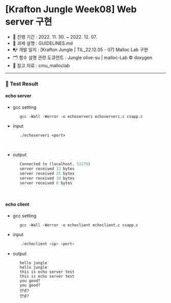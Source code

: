 # [Krafton Jungle Week08] Web server 구현

- 📅 진행 기간 : 2022. 11. 30. ~ 2022. 12. 07.
- 📃 과제 설명 : GUIDELINES.md
- 📭 개발 일지 : [Krafton Jungle | TIL_22.12.05 - 07] Malloc Lab 구현
- 🗂 함수 설명 관련 도큐먼트 : Jungle olive-su | malloc-Lab © doxygen
- 📖 참고 자료 : cmu_malloclab



---

###  🎉 Test Result

#### echo server

- gcc setting
   ```
      gcc -Wall -Werror -o echoserveri echoserveri.c csapp.c
   ```

- input

   ```
      ./echoserveri <port>
   ```

<br/>

- output

   ```js
      Connected to (localhost, 52176)
      server received 13 bytes
      server received 25 bytes
      server received 10 bytes
      server received 8 bytes
   ```

<br/>

#### echo client

- gcc setting
   ```
      gcc -Wall -Werror -o echoclient echoclient.c csapp.c
   ```

- input
   
   ```js
      ./echoclient <ip> <port>
   ```

- output

   ```
      hello jungle
      hello jungle
      this is echo server test
      this is echo server test
      you good?
      you good?
      안녕?
      안녕?
   ```

